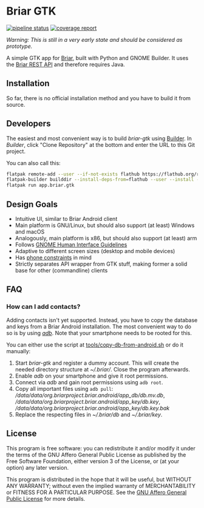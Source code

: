 # Briar GTK

[![pipeline status](https://code.briarproject.org/NicoAlt/briar-gtk/badges/master/pipeline.svg)](https://code.briarproject.org/NicoAlt/briar-gtk/commits/master)
[![coverage report](https://code.briarproject.org/NicoAlt/briar-gtk/badges/master/coverage.svg)](https://code.briarproject.org/NicoAlt/briar-gtk/commits/master)

_Warning: This is still in a very early state and should be considered as prototype._

A simple GTK app for [Briar](https://briar.app), built with Python and GNOME Builder.
It uses the
[Briar REST API](https://code.briarproject.org/briar/briar/blob/master/briar-headless/README.md)
and therefore requires Java.

## Installation

So far, there is no official installation method and
you have to build it from source.

## Developers

The easiest and most convenient way is to build _briar-gtk_ using
[Builder](https://wiki.gnome.org/Apps/Builder).
In _Builder_, click "Clone Repository" at the bottom and
enter the URL to this Git project.

You can also call this:
```bash
flatpak remote-add --user --if-not-exists flathub https://flathub.org/repo/flathub.flatpakrepo
flatpak-builder builddir --install-deps-from=flathub --user --install --force-clean --ccache app.briar.gtk.json
flatpak run app.briar.gtk
```

## Design Goals

* Intuitive UI, similar to Briar Android client
* Main platform is GNU/Linux, but should also support (at least) Windows and macOS
* Analogously, main platform is x86, but should also support (at least) arm
* Follows [GNOME Human Interface Guidelines](https://developer.gnome.org/hig/stable/)
* Adaptive to different screen sizes (desktop and mobile devices)
* Has [phone constraints](https://developer.puri.sm/Librem5/Apps/Guides/Design/Constraints.html) in mind
* Strictly separates API wrapper from GTK stuff, making former a solid base for other (commandline) clients

## FAQ

### How can I add contacts?

Adding contacts isn't yet supported. Instead, you have to copy
the database and keys from a Briar Android installation. The most
convenient way to do so is by using
[_adb_](https://developer.android.com/studio/command-line/adb).
Note that your smartphone needs to be rooted for this.

You can either use the script at 
[tools/copy-db-from-android.sh](tools/copy-db-from-android.sh) or do it manually:

1. Start _briar-gtk_ and register a dummy account. This will create
the needed directory structure at _~/.briar/_. Close the program afterwards.
2. Enable _adb_ on your smartphone and give it root permissions.
3. Connect via _adb_ and gain root permissions using `adb root`.
4. Copy all important files using `adb pull`:
_/data/data/org.briarproject.briar.android/app_db/db.mv.db_,
_/data/data/org.briarproject.briar.android/app_key/db.key_,
_/data/data/org.briarproject.briar.android/app_key/db.key.bak_
5. Replace the respecting files in _~/.briar/db_ and _~/.briar/key_.

## License

This program is free software: you can redistribute it and/or modify
it under the terms of the GNU Affero General Public License as
published by the Free Software Foundation, either version 3 of the
License, or (at your option) any later version.

This program is distributed in the hope that it will be useful,
but WITHOUT ANY WARRANTY; without even the implied warranty of
MERCHANTABILITY or FITNESS FOR A PARTICULAR PURPOSE.  See the
[GNU Affero General Public License](LICENSE.md) for more details.
